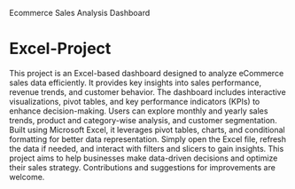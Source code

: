 Ecommerce Sales Analysis Dashboard 
# Excel-Project
This project is an Excel-based dashboard designed to analyze eCommerce sales data efficiently. It provides key insights into sales performance, revenue trends, and customer behavior. The dashboard includes interactive visualizations, pivot tables, and key performance indicators (KPIs) to enhance decision-making. Users can explore monthly and yearly sales trends, product and category-wise analysis, and customer segmentation. Built using Microsoft Excel, it leverages pivot tables, charts, and conditional formatting for better data representation. Simply open the Excel file, refresh the data if needed, and interact with filters and slicers to gain insights. This project aims to help businesses make data-driven decisions and optimize their sales strategy. Contributions and suggestions for improvements are welcome.

